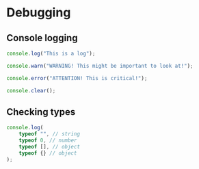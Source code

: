 # Debugging

## Console logging

```js
console.log("This is a log");
```

```js
console.warn("WARNING! This might be important to look at!");
```

```js
console.error("ATTENTION! This is critical!");
```

```js
console.clear();
```

## Checking types

```js
console.log(
	typeof "", // string
	typeof 0, // number
	typeof [], // object
	typeof {} // object
);
```
